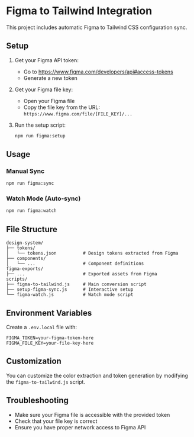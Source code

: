 # Figma to Tailwind Integration

This project includes automatic Figma to Tailwind CSS configuration sync.

## Setup

1. Get your Figma API token:
   - Go to https://www.figma.com/developers/api#access-tokens
   - Generate a new token

2. Get your Figma file key:
   - Open your Figma file
   - Copy the file key from the URL: `https://www.figma.com/file/[FILE_KEY]/...`

3. Run the setup script:
   ```bash
   npm run figma:setup
   ```

## Usage

### Manual Sync
```bash
npm run figma:sync
```

### Watch Mode (Auto-sync)
```bash
npm run figma:watch
```

## File Structure

```
design-system/
├── tokens/
│   └── tokens.json          # Design tokens extracted from Figma
├── components/
│   └── ...                  # Component definitions
figma-exports/
├── ...                      # Exported assets from Figma
scripts/
├── figma-to-tailwind.js     # Main conversion script
├── setup-figma-sync.js      # Interactive setup
└── figma-watch.js           # Watch mode script
```

## Environment Variables

Create a `.env.local` file with:

```
FIGMA_TOKEN=your-figma-token-here
FIGMA_FILE_KEY=your-file-key-here
```

## Customization

You can customize the color extraction and token generation by modifying the `figma-to-tailwind.js` script.

## Troubleshooting

- Make sure your Figma file is accessible with the provided token
- Check that your file key is correct
- Ensure you have proper network access to Figma API
